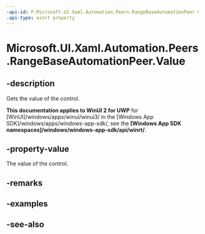 ```yaml
---
-api-id: P:Microsoft.UI.Xaml.Automation.Peers.RangeBaseAutomationPeer.Value
-api-type: winrt property
---
```


<!-- Property syntax
public double Value { get; }
-->

# Microsoft.UI.Xaml.Automation.Peers.RangeBaseAutomationPeer.Value

## -description
Gets the value of the control.

**This documentation applies to WinUI 2 for UWP** for [WinUI]/windows/apps/winui/winui3/ in the [Windows App SDK]/windows/apps/windows-app-sdk/, see the **[Windows App SDK namespaces]/windows/windows-app-sdk/api/winrt/**.

## -property-value
The value of the control.

## -remarks

## -examples

## -see-also
